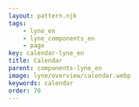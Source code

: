 ```yaml
---
layout: pattern.njk
tags: 
    - lyne_en
    - lyne_components_en
    - page
key: calendar-lyne_en
title: Calendar
parent: components-lyne_en
image: lyne/overview/calendar.webp
keywords: calendar
order: 70
---
```

